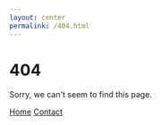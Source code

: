 ```yaml
---
layout: center
permalink: /404.html
---
```


# 404

Sorry, we can't seem to find this page.


<div class="mt3">
  <a href="{{ site.baseurl }}/" class="button button-blue button-big">Home</a>
  <a href="{{ site.baseurl }}/contact/" class="button button-blue button-big">Contact</a>
</div>
